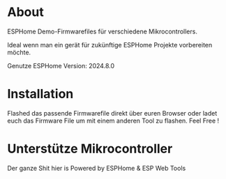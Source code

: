
<script type="module" src="https://unpkg.com/esp-web-tools@9/dist/web/install-button.js?module"></script>

<style>
    button:hover {
    box-shadow: rgb(0 0 0 / 14%) 0px 4px 8px 0px, rgb(0 0 0 / 12%) 0px 1px 7px 0px, rgb(0 0 0 / 20%) 0px 3px 1px -1px;
    }
    button {
        position: relative;
        cursor: pointer;
        font-size: 14px;
        padding: 8px 28px;
        color: var(--esp-tools-button-text-color, #fff);
        background-color: var(--esp-tools-button-color, #03a9f4);
        border: none;
        border-radius: 4px;
        }

    /* table, th, td {
      border: solid 1px #ddd;
      border-collapse: collapse;
      padding: 2px 3px;
      text-align: center;
    }

    th {
      font-weight: bold;
    } */
</style>

# About

ESPHome Demo-Firmwarefiles für verschiedene Mikrocontrollers.

Ideal wenn man ein gerät für zukünftige ESPHome Projekte vorbereiten möchte.

Genutze ESPHome Version: 2024.8.0

# Installation

Flashed das passende Firmwarefile direkt über euren Browser oder ladet euch das Firmware File um mit einem anderen Tool zu flashen. Feel Free !

# Unterstütze Mikrocontroller

<script src="table_script.js"></script>

<div id="markdown-table"></div>

Der ganze Shit hier is Powered by ESPHome & ESP Web Tools